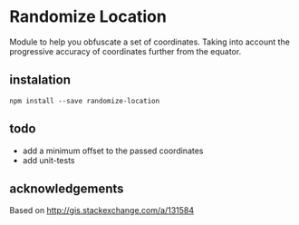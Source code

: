 # Randomize Location
Module to help you obfuscate a set of coordinates. Taking into account the
progressive accuracy of coordinates further from the equator.

## instalation
```
npm install --save randomize-location
```

## todo
- add a minimum offset to the passed coordinates
- add unit-tests

## acknowledgements
Based on http://gis.stackexchange.com/a/131584
